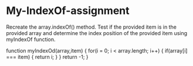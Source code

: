 # My-IndexOf-assignment
Recreate the array.indexOf() method. Test if the provided item is in the provided array and determine the index position of the provided item using myIndexOf function.

function myIndexOd(array,item) {
  for(i = 0; i < array.length; i++) {
    if(array[i] === item) {
      return i;
    }
  }
  return -1;
}
